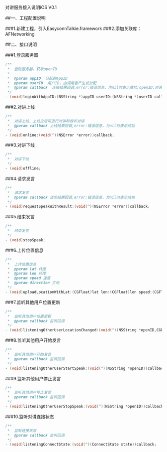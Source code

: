 对讲服务接入说明iOS V0.1


##一、工程配置说明

###1.新建工程，引入EasyconnTalkie.framework 
###2.添加关联库：AFNetworking

##二、接口说明

###1.登录服务器
```Objective-C
/**
 *  登陆服务器，获取openID
 *
 *  @param appID  分配的appID
 *  @param userID  用户ID，由调用者产生或分配
 *  @param callback  连接结果回调,error:错误信息，为nil时表示成功;openID:对讲账户体系对应的用户ID
 */
- (void)loginWithAppID:(NSString *)appID userID:(NSString *)userID callback:(void(^)(NSError *error,NSString *openID))callback;
```


###2.对讲上线
```Objective-C
/**
 *  对讲上线，上线之后可进行对讲和收听对讲
 *  @param callback 上线结果回调,error:错误信息，为nil时表示成功
 */
- (void)online:(void(^)(NSError *error))callback;
```


###3.对讲下线
```Objective-C
/**
 *  对讲下线
 */
- (void)offline;
```


###4.请求发言
```Objective-C
/**
 *  请求发言
 *  @param callback 请求结果回调,error:错误信息，为nil时表示成功
 */
- (void)requestSpeakWithResult:(void(^)(NSError *error))callback;
```


###5.结束发言
```Objective-C
/**
 *  结束发言
 */
- (void)stopSpeak;
```


###6.上传位置信息
```Objective-C
/**
 *  上传位置信息
 *  @param lat 纬度
 *  @param lon 经度
 *  @param speed 速度
 *  @param direction 方向
 */
- (void)uploadLocationWithLat:(CGFloat)lat lon:(CGFloat)lon speed:(CGFloat)speed direction:(CGFloat)direction;
```


###7.监听其他用户位置更新
```Objective-C
/**
 *  监听其他用户位置更新
 *  @param callback 监听回调
 */
- (void)listeningOtherUserLocationChanged:(void(^)(NSString *openID,CGFloat lat,CGFloat lon,CGFloat speed,CGFloat direction))callback;
```


###8.监听其他用户开始发言
```Objective-C
/**
 *  监听其他用户开始发言
 *  @param callback 监听回调
 */
- (void)listeningOtherUserStartSpeak:(void(^)(NSString *openID))callback;
```


###9.监听其他用户停止发言
```Objective-C
/**
 *  监听其他用户停止发言
 *  @param callback 监听回调
 */
- (void)listeningOtherUserStopSpeak:(void(^)(NSString *openID))callback;
```


###10.监听对讲连接状态
```Objective-C
/**
 *  监听连接状态
 *  @param callback 监听回调
 */
- (void)listeningConnectState:(void(^)(ConnectState state))callback;
```

